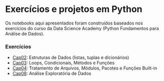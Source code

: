 # Exercícios e projetos em Python
Os notebooks aqui apresentados foram construídos baseados nos exercícios do curso da Data Science Academy (Python Fundamentos para Análise de Dados).

### Exercícios
- [Cap02](https://github.com/avmachado/python-dsa/tree/master/cap02-estruturas-de-dados): Estruturas de Dados (listas, tuplas e dicionários)
- [Cap03](https://github.com/avmachado/python-dsa/tree/master/cap03-condicionais-metodos-funcoes): Loops, Condicionais, Métodos e Funções
- [Cap04](https://github.com/avmachado/python-dsa/tree/master/cap04-arquivos-funcoes-builtin-modulos-pacotes): Tratamento de Arquivos, Módulos, Pacotes e Funções Built-in
- [Cap08](https://github.com/avmachado/python-dsa/tree/master/cap08-analise-exploratoria): Análise Exploratória de Dados
